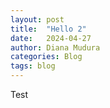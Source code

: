 ```yaml
---
layout: post
title:  "Hello 2"
date:   2024-04-27
author: Diana Mudura
categories: Blog
tags: blog
---
```


Test